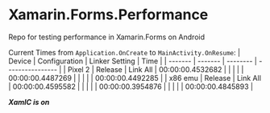 # Xamarin.Forms.Performance
Repo for testing performance in Xamarin.Forms on Android

Current Times from `Application.OnCreate` to `MainActivity.OnResume`:
| Device  | Configuration | Linker Setting | Time |
| ------- | ------- | -------- | ---------------- |
| Pixel 2 | Release | Link All | 00:00:00.4532682 |
|         |         |          | 00:00:00.4487269 |
|         |         |          | 00:00:00.4492285 |
| x86 emu | Release | Link All | 00:00:00.4595582 |
|         |         |          | 00:00:00.3954876 |
|         |         |          | 00:00:00.4845893 |

***XamlC is on***